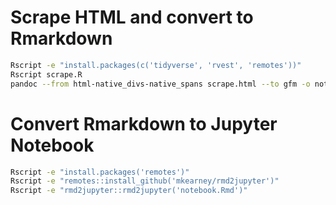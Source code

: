 # Scrape HTML and convert to Rmarkdown
``` sh
Rscript -e "install.packages(c('tidyverse', 'rvest', 'remotes'))"
Rscript scrape.R
pandoc --from html-native_divs-native_spans scrape.html --to gfm -o notebook.Rmd --no-highlight
```

# Convert Rmarkdown to Jupyter Notebook
``` sh
Rscript -e "install.packages('remotes')"
Rscript -e "remotes::install_github('mkearney/rmd2jupyter')"
Rscript -e "rmd2jupyter::rmd2jupyter('notebook.Rmd')"
```
